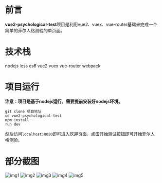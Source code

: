 # 前言
**vue2-psychological-test**项目是利用vue2、vuex、vue-router基础来完成一个简单的菲尔人格测验的单页面。
# 技术栈
nodejs less es6 vue2 vuex vue-router webpack
# 项目运行
**注意：项目是基于nodejs运行，需要提前安装好nodejs环境。**

```
git clone 项目地址
cd vue2-psychological-test
npm install
run dev
```
然后访问```localhost:8080```即可进入欢迎页面，点击开始测试按钮即可开始菲尔人格测验。
# 部分截图
![img1](https://github.com/nut77/vue2-psychological-test/raw/master/screenshots/1.png)
![img2](https://github.com/nut77/vue2-psychological-test/raw/master/screenshots/2.png)
![img3](https://github.com/nut77/vue2-psychological-test/raw/master/screenshots/3.png)
![img4](https://github.com/nut77/vue2-psychological-test/raw/master/screenshots/4.png)
![img5](https://github.com/nut77/vue2-psychological-test/raw/master/screenshots/5.png)
